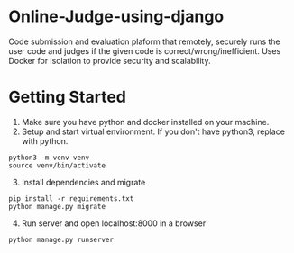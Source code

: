 # Online-Judge-using-django
Code submission and evaluation plaform that remotely, securely runs the user code and judges if the given code is correct/wrong/inefficient. Uses Docker for isolation to provide security and scalability.

# Getting Started

1. Make sure you have python and docker installed on your machine.
2. Setup and start virtual environment. If you don't have python3, replace with python.

 ```
python3 -m venv venv
source venv/bin/activate
```

3. Install dependencies and migrate

```
pip install -r requirements.txt
python manage.py migrate
```

4. Run server and open localhost:8000 in a browser

```
python manage.py runserver
```
